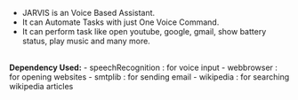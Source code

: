 - JARVIS is an Voice Based Assistant.
- It can Automate Tasks with just One Voice Command.
- It can perform task like open youtube, google, gmail, show battery status, play music and many more.
<br>
<b>Dependency Used:</b>
- speechRecognition : for voice input
- webbrowser : for opening websites
- smtplib : for sending email 
- wikipedia : for searching wikipedia articles
